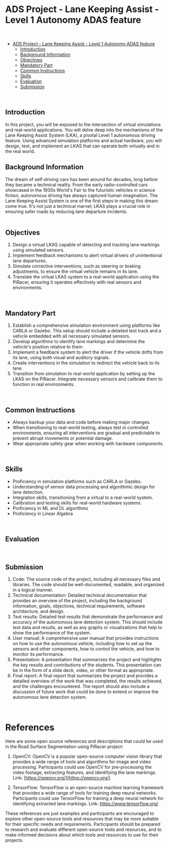 # ADS Project - Lane Keeping Assist - Level 1 Autonomy ADAS feature  
</br>


- [ADS Project - Lane Keeping Assist - Level 1 Autonomy ADAS feature](#ads-project---lane-keeping-assist---level-1-autonomy-adas-feature)
  - [Introduction](#introduction)
  - [Background Information](#background-information)
  - [Objectives](#objectives)
  - [Mandatory Part](#mandatory-part)
  - [Common Instructions](#common-instructions)
  - [Skills](#skills)
  - [Evaluation](#evaluation)
  - [Submission](#submission)

</br>


## Introduction

In this project, you will be exposed to the intersection of virtual simulations and real-world applications. You will delve deep into the mechanisms of the Lane Keeping Assist System (LKA), a pivotal Level 1 autonomous driving feature. Using advanced simulation platforms and actual hardware, you will design, test, and implement an LKAS that can operate both virtually and in the real world. 
</br>


## Background Information

The dream of self-driving cars has been around for decades, long before they became a technical reality. From the early radio-controlled cars showcased in the 1930s World's Fair to the futuristic vehicles in science fiction, autonomous driving has always captured human imagination. The Lane Keeping Assist System is one of the first steps in making this dream come true. It's not just a technical marvel; LKAS plays a crucial role in ensuring safer roads by reducing lane departure incidents.  
</br>


## Objectives

1. Design a virtual LKAS capable of detecting and tracking lane markings using simulated sensors.
2. Implement feedback mechanisms to alert virtual drivers of unintentional lane departures.
3. Simulate corrective interventions, such as steering or braking adjustments, to ensure the virtual vehicle remains in its lane.
4. Translate the virtual LKAS system to a real-world application using the PiRacer, ensuring it operates effectively with real sensors and environments.

</br>


## Mandatory Part

1. Establish a comprehensive simulation environment using platforms like CARLA or Gazebo. This setup should include a detailed test track and a vehicle embedded with all necessary simulated sensors.
2. Develop algorithms to identify lane markings and determine the vehicle's position relative to them.
3. Implement a feedback system to alert the driver if the vehicle drifts from its lane, using both visual and auditory signals.
4. Create interventions in the simulation to redirect the vehicle back to its lane.
5. Transition from simulation to real-world application by setting up the LKAS on the PiRacer. Integrate necessary sensors and calibrate them to function in real environments.

</br>

## Common Instructions

- Always backup your data and code before making major changes.
- When transitioning to real-world testing, always test in controlled environments, ensuring all interventions are gradual and predictable to prevent abrupt movements or potential damage.
- Wear appropriate safety gear when working with hardware components.

</br>

## Skills

- Proficiency in simulation platforms such as CARLA or Gazebo.
- Understanding of sensor data processing and algorithmic design for lane detection.
- Integration skills, transitioning from a virtual to a real-world system.
- Calibration and testing skills for real-world hardware systems.
- Proficiency in ML and DL algorithms
- Proficiency in Linear Algebra

</br>


## Evaluation

</br>

## Submission

1. Code: The source code of the project, including all necessary files and libraries. The code should be well-documented, readable, and organized in a logical manner.
2. Technical documentation: Detailed technical documentation that provides an overview of the project, including the background information, goals, objectives, technical requirements, software architecture, and design.
3. Test results: Detailed test results that demonstrate the performance and accuracy of the autonomous lane detection system. This should include test data and results, as well as any graphs or visualizations that help to show the performance of the system.
4. User manual: A comprehensive user manual that provides instructions on how to use the autonomous vehicle, including how to set up the sensors and other components, how to control the vehicle, and how to monitor its performance.
5. Presentation: A presentation that summarizes the project and highlights the key results and contributions of the students. This presentation can be in the form of a slide deck, video, or other format as appropriate.
6. Final report: A final report that summarizes the project and provides a detailed overview of the work that was completed, the results achieved, and the challenges encountered. The report should also include a discussion of future work that could be done to extend or improve the autonomous lane detection system.

</br>


# References

Here are some open source references and descriptions that could be used in the Road Surface Segmentation using PiRacer project:

1. OpenCV: OpenCV is a popular open-source computer vision library that provides a wide range of tools and algorithms for image and video processing. Participants could use OpenCV for pre-processing the video footage, extracting features, and identifying the lane markings.
    Link: [https://opencv.org/](https://opencv.org/)

2. TensorFlow: TensorFlow is an open-source machine learning framework that provides a wide range of tools for training deep neural networks. Participants could use TensorFlow for training a deep neural network for identifying extracted lane markings.
    Link: https://www.tensorflow.org/




These references are just examples and participants are encouraged to explore other open-source tools and resources that may be more suitable for their specific needs and requirements. Participants should be prepared to research and evaluate different open-source tools and resources, and to make informed decisions about which tools and resources to use for their projects.